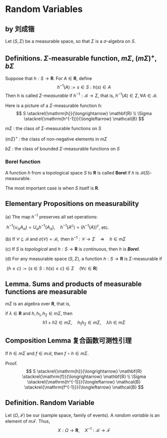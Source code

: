 # Random Variables

## by 刘成锴

Let $(S, \Sigma)$ be a measurable space, so that $\Sigma$ is a $\sigma$-algebra on $S$.

## Definitions. $\Sigma$-measurable function, $m\Sigma$, $(m\Sigma)^+$, $b\Sigma$

Suppose that $h : S \rightarrow \mathbf R$. For $A \in \mathbf R$, define
$$
h^{-1}(A) := {s \in S : h(s) \in A}
$$
Then $h$ is called *$\Sigma$-measurable* if $h^{-1} : \mathcal B \rightarrow \Sigma$, that is, $h^{-1}(A) \in \Sigma, \forall A \in \mathcal B$.

Here is a picture of a $\Sigma$-measurable function $h$:
$$
S \stackrel{\mathrm{h}}{\longrightarrow} \mathbf{R}
\\
\Sigma \stackrel{\mathrm{h^{-1}}}{\longleftarrow} \mathcal{B}
$$
 

$m\Sigma$  :  the class of $\Sigma$-measurable functions on $S$

 $(m\Sigma)^+$  : the class of non-negative elements in $m\Sigma$

$b\Sigma$ : the class of bounded $\Sigma$-measurable functions on $S$

### Borel function

A function $h$ from a topological space $S$ to $\mathbf R$ is called **Borel** if $h$ is $\mathcal B(S)$-measurable. 

The most important case is when $S$ itself is $\mathbf R$.



## Elementary Propositions on measurability

(a) The map $h^{-1}$ preserves all set operations:

​		$h^{-1}\left(\cup_{\alpha} A_{\alpha}\right)=U_{\alpha} h^{-1}\left(A_{\alpha}\right), \quad h^{-1}\left(A^{c}\right)=\left(h^{-1}(A)\right)^{c}$, etc.

(b) $\text {If } \mathcal{C} \subseteq \mathcal{B} \text { and } \sigma(\mathcal{C})=\mathcal{B}, \text { then } h^{-1}: \mathcal{C} \rightarrow \Sigma \quad \Rightarrow \quad h \in \mathrm{m} \Sigma$

(c) If $S$ is *topological* and $h : S \rightarrow \mathbf R$ is *continuous*, then $h$ is ***Borel***.

(d) For any measurable space $(S, \Sigma)$, a function $h : S \rightarrow \mathbf R$ is $\Sigma$-measurable if

​		$\{h \leq c\}:=\{s \in S: h(s) \leq c\} \in \Sigma \quad(\forall c \in \mathbf{R})$



## Lemma. Sums and products of measurable functions are measurable

$m\Sigma$ is an algebra over $\mathbf R$, that is,

if $\lambda \in \mathbf R$ and $h, h_1, h_2 \in m\Sigma$, then
$$
h1 + h2 \in m\Sigma, \quad h_1h_2 \in m\Sigma, \quad \lambda h \in m \Sigma
$$


## Composition Lemma 复合函数可测性引理

If $h \in m\Sigma$ and $f \in m \mathcal B$, then $f \  \circ \ h \in m\Sigma$.

Proof.
$$
S \stackrel{\mathrm{h}}{\longrightarrow} \mathbf{R} \stackrel{\mathrm{f}}{\longrightarrow} \mathbf{R}
\\
\Sigma \stackrel{\mathrm{h^{-1}}}{\longleftarrow} \mathcal{B} \stackrel{\mathrm{f^{-1}}}{\longleftarrow} \mathcal{B}
$$


## 

## Definition. Random Variable

Let $(\Omega, \mathcal F)$ be our (sample space, family of events). A *random variable* is an element of $m\mathcal F$. Thus,
$$
X : \Omega \rightarrow \mathbf R, \quad X ^ {-1} : \mathcal B \rightarrow \mathcal F
$$


